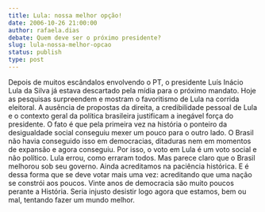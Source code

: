 ```yaml
---
title: Lula: nossa melhor opção!
date: 2006-10-26 21:00:00
author: rafaela.dias
debate: Quem deve ser o próximo presidente?
slug: lula-nossa-melhor-opcao
status: publish 
type: post
---
```


Depois de muitos escândalos envolvendo o PT, o presidente Luís Inácio Lula da Silva já estava descartado pela mídia para o próximo mandato. Hoje as pesquisas surpreendem e mostram o favoritismo de Lula na corrida eleitoral. 
A ausência de propostas da direita, a credibilidade pessoal de Lula e o contexto geral da política brasileira justificam a inegável força do presidente. 
O fato é que pela primeira vez na história o ponteiro da desigualdade social conseguiu mexer um pouco para o outro lado. O Brasil não havia conseguido isso em democracias, ditaduras nem em momentos de expansão e agora conseguiu. Por isso, o voto em Lula é um voto social e não político. Lula errou, como erraram todos. Mas parece claro que o Brasil melhorou sob seu governo. 
Ainda acreditamos na paciência histórica. E é dessa forma que se deve votar mais uma vez: acreditando que uma nação se constrói aos poucos. Vinte anos de democracia são muito poucos perante a História. Seria injusto desistir logo agora que estamos, bem ou mal, tentando fazer um mundo melhor.
